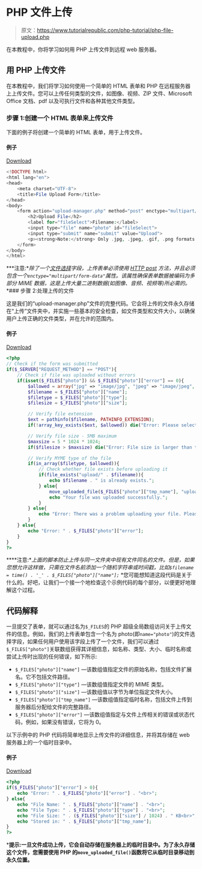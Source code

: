 # PHP 文件上传

> 原文：<https://www.tutorialrepublic.com/php-tutorial/php-file-upload.php>

在本教程中，你将学习如何用 PHP 上传文件到远程 web 服务器。

## 用 PHP 上传文件

在本教程中，我们将学习如何使用一个简单的 HTML 表单和 PHP 在远程服务器上上传文件。您可以上传任何类型的文件，如图像、视频、ZIP 文件、Microsoft Office 文档、pdf 以及可执行文件和各种其他文件类型。

### 步骤 1:创建一个 HTML 表单来上传文件

下面的例子将创建一个简单的 HTML 表单，用于上传文件。

#### 例子

[Download](../examples/bin/download-source.php?topic=php&file=file-upload-form "Download Source Code")

```php
<!DOCTYPE html>
<html lang="en">
<head>
    <meta charset="UTF-8">
    <title>File Upload Form</title>
</head>
<body>
    <form action="upload-manager.php" method="post" enctype="multipart/form-data">
        <h2>Upload File</h2>
        <label for="fileSelect">Filename:</label>
        <input type="file" name="photo" id="fileSelect">
        <input type="submit" name="submit" value="Upload">
        <p><strong>Note:</strong> Only .jpg, .jpeg, .gif, .png formats allowed to a max size of 5 MB.</p>
    </form>
</body>
</html>
```

 ***注意:**除了一个[文件选择](../html-tutorial/html-forms.php)字段，上传表单必须使用 [HTTP post](php-get-and-post.php) 方法，并且必须包含一个`enctype="multipart/form-data"`属性。该属性确保表单数据被编码为多部分 MIME 数据，这是上传大量二进制数据(如图像、音频、视频等)所必需的。*  *### 步骤 2:处理上传的文件

这是我们的“upload-manager.php”文件的完整代码。它会将上传的文件永久存储在“上传”文件夹中，并实施一些基本的安全检查，如文件类型和文件大小，以确保用户上传正确的文件类型，并在允许的范围内。

#### 例子

[Download](../examples/bin/download-source.php?topic=php&file=upload-manager "Download Source Code") 

```php
<?php
// Check if the form was submitted
if($_SERVER["REQUEST_METHOD"] == "POST"){
    // Check if file was uploaded without errors
    if(isset($_FILES["photo"]) && $_FILES["photo"]["error"] == 0){
        $allowed = array("jpg" => "image/jpg", "jpeg" => "image/jpeg", "gif" => "image/gif", "png" => "image/png");
        $filename = $_FILES["photo"]["name"];
        $filetype = $_FILES["photo"]["type"];
        $filesize = $_FILES["photo"]["size"];

        // Verify file extension
        $ext = pathinfo($filename, PATHINFO_EXTENSION);
        if(!array_key_exists($ext, $allowed)) die("Error: Please select a valid file format.");

        // Verify file size - 5MB maximum
        $maxsize = 5 * 1024 * 1024;
        if($filesize > $maxsize) die("Error: File size is larger than the allowed limit.");

        // Verify MYME type of the file
        if(in_array($filetype, $allowed)){
            // Check whether file exists before uploading it
            if(file_exists("upload/" . $filename)){
                echo $filename . " is already exists.";
            } else{
                move_uploaded_file($_FILES["photo"]["tmp_name"], "upload/" . $filename);
                echo "Your file was uploaded successfully.";
            } 
        } else{
            echo "Error: There was a problem uploading your file. Please try again."; 
        }
    } else{
        echo "Error: " . $_FILES["photo"]["error"];
    }
}
?>
```

  ****注意:**上面的脚本防止上传与同一文件夹中现有文件同名的文件。但是，如果您想允许这样做，只需在文件名前添加一个随机字符串或时间戳，比如`$filename = time() . '_' . $_FILES["photo"]["name"];`*  *您可能想知道这段代码是关于什么的。好吧，让我们一个接一个地检查这个示例代码的每个部分，以便更好地理解这个过程。

## 代码解释

一旦提交了表单，就可以通过名为`$_FILES`的 PHP 超级全局数组访问关于上传文件的信息。例如，我们的上传表单包含一个名为 photo(即`name="photo"`)的文件选择字段，如果任何用户使用该字段上传了一个文件，我们可以通过`$_FILES["photo"]`关联数组获得其详细信息，如名称、类型、大小、临时名称或尝试上传时出现的任何错误，如下所示:

*   `$_FILES["photo"]["name"]` —该数组值指定文件的原始名称，包括文件扩展名。它不包括文件路径。
*   `$_FILES["photo"]["type"]` —该数组值指定文件的 MIME 类型。
*   `$_FILES["photo"]["size"]` —该数组值以字节为单位指定文件大小。
*   `$_FILES["photo"]["tmp_name"]` —该数组值指定临时名称，包括文件上传到服务器后分配给文件的完整路径。
*   `$_FILES["photo"]["error"]` —该数组值指定与文件上传相关的错误或状态代码，例如，如果没有错误，它将为 0。

以下示例中的 PHP 代码将简单地显示上传文件的详细信息，并将其存储在 web 服务器上的一个临时目录中。

#### 例子

[Download](../examples/bin/download-source.php?topic=php&file=get-details-of-uploaded-file "Download Source Code")

```php
<?php
if($_FILES["photo"]["error"] > 0){
    echo "Error: " . $_FILES["photo"]["error"] . "<br>";
} else{
    echo "File Name: " . $_FILES["photo"]["name"] . "<br>";
    echo "File Type: " . $_FILES["photo"]["type"] . "<br>";
    echo "File Size: " . ($_FILES["photo"]["size"] / 1024) . " KB<br>";
    echo "Stored in: " . $_FILES["photo"]["tmp_name"];
}
?>
```

 ***提示:**一旦文件成功上传，它会自动存储在服务器上的临时目录中。为了永久存储这个文件，您需要使用 PHP 的`move_uploaded_file()`函数将它从临时目录移动到永久位置。****